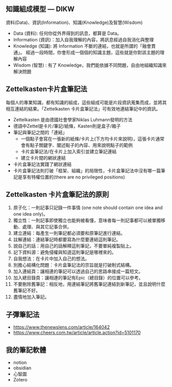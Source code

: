 ## 知識組成模型 — DIKW
資料(Data)、資訊(Information)、知識(Knowledge)及智慧(Wisdom)
* Data (資料): 任何你從外界得到的訊息，都算是 Data。
* Information (資訊)：加入自我理解的內容，將訊息經過自我消化與整理
* Knowledge (知識): 將 Information 不斷的連結，也就是所謂的「融會貫通」。  經過一段時間，你會形成一個個的知識主題，這些就是你對該主題的理解內容
* Wisdom (智慧) : 有了 Knowledge，我們能依據不同問題，自由地組織知識來解決問題

## Zettelkasten卡片盒筆記法
每個人的專業知識，都有知識的組成，這些組成可能是片段資訊蒐集而成，並將其相互連結的結果。「Zettelkasten 卡片盒筆記法」可有效地連結筆記中的資訊。
* Zettelkasten 是由德國社會學家Niklas Luhmann發明的方法
* 德語中Zettel是卡片/筆記/紙條，Kasten則是盒子/箱子
* 筆記與筆記之間的「連結」
	* 一個點子會寫在一張新的紙條/卡片上(下方均卡片來說明)，這張卡片通常會有點子關鍵字、闡述點子的內容、用來說明點子的範例
	* 卡片盒筆記法/在卡片上加入索引並建立筆記連結
	* 建立卡片間的網狀連結
* 卡片盒筆記法實踐了網狀連結
* 卡片盒筆記法則打破「框架、組織」的局限性，卡片盒筆記法中沒有哪一篇筆記是享有特權位置的(there are no privileged positions)

## Zettelkasten 卡片盒筆記法的原則
1. 原子化：一則記事只記錄一件事情 (one note should contain one idea and one idea only)。
2. 獨立性：一則記事即使獨立也能夠被看懂，意味者每一則記事都可以被單獨移動、處理、與其它記事合併。
3. 建立連結：每產生一則筆記都必須要和原筆記進行連結。
4. 註解連結：連結筆記時都要寫為什麼要連結這則筆記。
5. 說自己的話：用自己的話解釋這則筆記，不要單純複製貼上。
6. 記下資料源：避免侵權與知道這則筆記是哪裡來的。
7. 自我想法：在卡片中加入自己的想法。
8. 別擔心結構化問題：卡片盒筆記法的宗旨就是打破制式結構。
9. 加入連結頁：讓相連的筆記可以透過自己的思路串接成一篇短文。
10. 加入總目錄頁：讓相連的筆記有Epic（總目錄）的位置可以參考。
11. 不要刪除舊筆記：相反地，用連結筆記將舊筆記連結到新筆記，並且說明什麼舊筆記不好。
12. 盡情地加入筆記。  

## 子彈筆記法
* https://www.thenewslens.com/article/164042
* https://www.cheers.com.tw/article/article.action?id=5101170

## 我的筆記軟體
* notion
* obsidian
* 心智圖
* Zotero